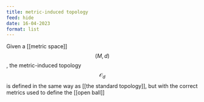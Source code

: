```yaml
---
title: metric-induced topology
feed: hide
date: 16-04-2023
format: list
---
```



Given a [[metric space]] $$(M, d)$$, the metric-induced topology $$\mathcal O_d$$ is defined in the same way as [[the standard topology]], but with the correct metrics used to define the [[open ball]]